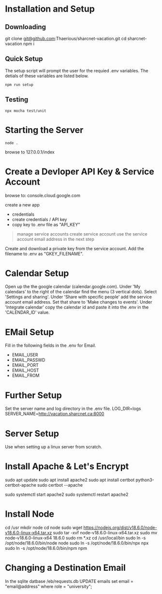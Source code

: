 # Installation and Setup

## Downloading

git clone git@github.com:Thaerious/sharcnet-vacation.git
cd sharcnet-vacation
npm i

## Quick Setup
The setup script will prompt the user for the requied .env variables.
The detials of these variables are listed below.

    npm run setup

## Testing
    npx mocha test/unit


Starting the Server
===================
    node .
browse to 127.0.0.1/index


Create a Devloper API Key & Service Account
===========================================
browse to: console.cloud.google.com

create a new app

* credentials
* create credentials / API key
* copy key to .env file as "API_KEY"

> manage service accounts
> create service account
use the service account email address in the next step

Create and download a private key from the service account.
Add the filename to .env as "GKEY_FILENAME".

Calendar Setup
==============

Open up the the google calendar (calendar.google.com).
Under 'My calendars' to the right of the calendar find the menu (3 vertical dots).
Select 'Settings and sharing'.
Under 'Share with specific people' add the service account email address.
Set that share to 'Make changes to events'.
Under 'Integrate calendar' copy the calendar id and paste it into the .env in the 'CALENDAR_ID' value.

EMail Setup
===========
Fill in the following fields in the .env for Email.
- EMAIL_USER
- EMAIL_PASSWD
- EMAIL_PORT
- EMAIL_HOST
- EMAIL_FROM

Further Setup
=============
Set the server name and log directory in the .env file.
LOG_DIR=logs
SERVER_NAME=http://vacation.sharcnet.ca:8000

Server Setup
============
Use when setting up a linux server from scratch.

Install Apache & Let's Encrypt
==============================
sudo apt update
sudo apt install apache2
sudo apt install certbot python3-certbot-apache
sudo certbot --apache

sudo systemctl start apache2
sudo systemctl restart apache2 

Install Node
============
cd /usr
mkdir node
cd node
sudo wget https://nodejs.org/dist/v18.6.0/node-v18.6.0-linux-x64.tar.xz
sudo tar -xvf node-v18.6.0-linux-x64.tar.xz
sudo mv node-v18.6.0-linux-x64 18.6.0
sudo rm *.xz
cd /usr/local/bin
sudo ln -s /opt/node/18.6.0/bin/node node
sudo ln -s /opt/node/18.6.0/bin/npx npx
sudo ln -s /opt/node/18.6.0/bin/npm npm

Changing a Destination Email
============================
In the sqlite datbase /eb/requests.db
UPDATE emails set email = "email@address" where role = "university";